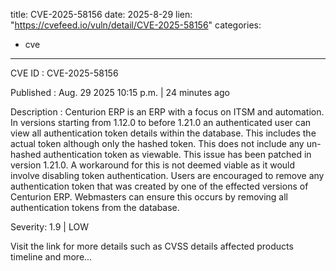  
title: CVE-2025-58156
date: 2025-8-29
lien: "https://cvefeed.io/vuln/detail/CVE-2025-58156"
categories:
  - cve
---

CVE ID : CVE-2025-58156

Published :  Aug. 29
2025
10:15 p.m. | 24 minutes ago

Description : Centurion ERP is an ERP with a focus on ITSM and automation. In versions starting from 1.12.0 to before 1.21.0
an authenticated user can view all authentication token details within the database. This includes the actual token
although only the hashed token. This does not include any un-hashed authentication token as viewable. This issue has been patched in version 1.21.0. A workaround for this is not deemed viable as it would involve disabling token authentication. Users are encouraged to remove any authentication token that was created by one of the effected versions of Centurion ERP. Webmasters can ensure this occurs by removing all authentication tokens from the database.

Severity: 1.9 | LOW

Visit the link for more details
such as CVSS details
affected products
timeline
and more...
